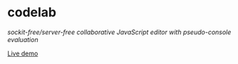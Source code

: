 # codelab
*sockit-free/server-free collaborative JavaScript editor with pseudo-console evaluation*

[Live demo](https://mhollingshead.github.io/code-lab/)